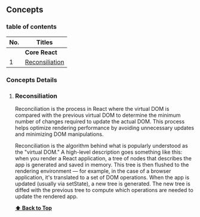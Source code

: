 ## Concepts


### table of contents


| No. | Titles                                                                                                                                                                                                                        |
| --- | -------------------------------------------------------------------------------------------------------------------------------------------------------------------------------------------------------------------------------- |
|     | **Core React**                                                                                                                                                                                                                   |
| 1   | [Reconsiliation](#reconsiliation)          


### Concepts Details

1.  ### Reconsiliation
    Reconciliation is the process in React where the virtual DOM is compared with the previous virtual DOM to determine the minimum number of changes required to update the actual DOM. This process helps optimize rendering performance by avoiding unnecessary updates and minimizing DOM manipulations.

    Reconciliation is the algorithm behind what is popularly understood as the "virtual DOM." A high-level description goes something like this: when you render a React application, a tree of nodes that describes the app is generated and saved in memory. This tree is then flushed to the rendering environment — for example, in the case of a browser application, it's translated to a set of DOM operations. When the app is updated (usually via setState), a new tree is generated. The new tree is diffed with the previous tree to compute which operations are needed to update the rendered app.

    **[⬆ Back to Top](#table-of-contents)**
